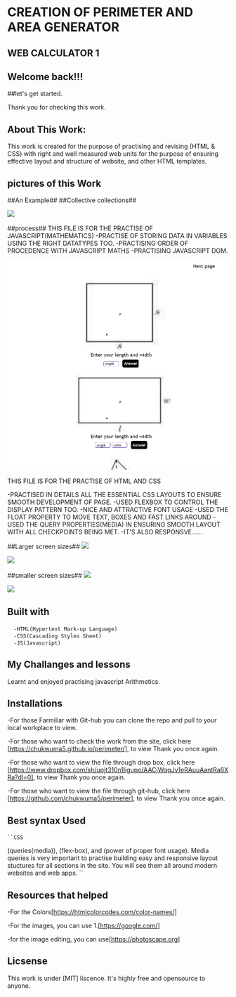 # CREATION OF PERIMETER AND AREA GENERATOR

## WEB CALCULATOR 1

## Welcome back!!!

##let's get started.

Thank you for checking this work.

## About This Work:

This work is created for the purpose of practising and revising (HTML & CSS) with right and well measured web units for the purpose of ensuring effective layout and structure of website, and other HTML templates.

## pictures of this Work

##An Example##
##Collective collections##

<img src="./imag/square.gif">

##process##
THIS FILE IS FOR THE PRACTISE OF JAVASCRIPT(MATHEMATICS)
-PRACTISE OF STORING DATA IN VARIABLES USING THE RIGHT DATATYPES TOO.
-PRACTISING ORDER OF PROCEDENCE WITH JAVASCRIPT MATHS
-PRACTISING JAVASCRIPT DOM.

<img src="./img/square8.png">

THIS FILE IS FOR THE PRACTISE OF HTML AND CSS

-PRACTISED IN DETAILS ALL THE ESSENTIAL CSS LAYOUTS TO ENSURE SMOOTH DEVELOPMENT OF PAGE.
-USED FLEXBOX TO CONTROL THE DISPLAY PATTERN TOO.
-NICE AND ATTRACTIVE FONT USAGE
-USED THE FLOAT PROPERTY TO MOVE TEXT, BOXES AND FAST LINKS AROUND
-USED THE QUERY PROPERTIES(MEDIA) IN ENSURING SMOOTH LAYOUT WITH ALL CHECKPOINTS BEING MET.
-IT'S ALSO RESPONSVE......

##Larger screen sizes##
<img src="./imag/square2">

<img src="./img/square7">

##smaller screen sizes##
<img src="./img/square5">

<img src="./img/square6">

## Built with

      -HTML(Hypertext Mark-up Language)
      -CSS(Cascading Styles Sheet)
      -JS(Javascript)

## My Challanges and lessons

Learnt and enjoyed practising javascript Arithmetics.

## Installations

-For those Farmiliar with Git-hub you can clone the repo and pull to your local workplace to view.

-For those who want to check the work from the site, click here [https://chukwuma5.github.io/perimeter/], to view Thank you once again.

-For those who want to view the file through drop box, click here [https://www.dropbox.com/sh/upjt310n1ligupo/AACjWqqJv1eRAuuAantRa6XRa?dl=0], to view Thank you once again.

-For those who want to view the file through git-hub, click here [https://github.com/chukwuma5/perimeter], to view Thank you once again.

## Best syntax Used

    ``CSS

(queries(media)), (flex-box), and (power of proper font usage).
Media queries is very important to practise building easy and responsive layout stuctures for all sections in the site. You will see them all around modern websites and web apps.
``

## Resources that helped

-For the Colors[https://htmlcolorcodes.com/color-names/]

-For the images, you can use 1.[https://google.com/]

-for the image editing, you can use[https://photoscape.org]

## Licsense

This work is under [MIT] liscence. It's highly free and opensource to anyone.
